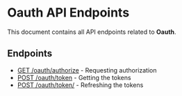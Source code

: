 # Oauth API Endpoints

This document contains all API endpoints related to **Oauth**.

## Endpoints

- [GET /oauth/authorize](./authorize.md) - Requesting authorization
- [POST /oauth/token](./get-tokens.md) - Getting the tokens
- [POST /oauth/token/](./refresh-tokens.md) - Refreshing the tokens